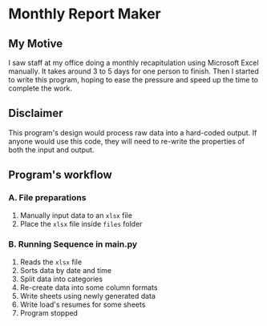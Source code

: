 # Monthly Report Maker

## My Motive
I saw staff at my office doing a monthly recapitulation using Microsoft Excel manually. It takes around 3 to 5 days for one person to finish. Then I started to write this program, hoping to ease the pressure and speed up the time to complete the work.

## Disclaimer
This program's design would process raw data into a hard-coded output. If anyone would use this code, they will need to re-write the properties of both the input and output.

## Program's workflow

### A. File preparations
1. Manually input data to an `xlsx` file
2. Place the `xlsx` file inside `files` folder

### B. Running Sequence in main.py
1. Reads the `xlsx` file
2. Sorts data by date and time
3. Split data into categories
4. Re-create data into some column formats
5. Write sheets using newly generated data
6. Write load's resumes for some sheets
7. Program stopped
